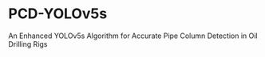 # PCD-YOLOv5s
An Enhanced YOLOv5s Algorithm for Accurate Pipe Column Detection in Oil Drilling Rigs
